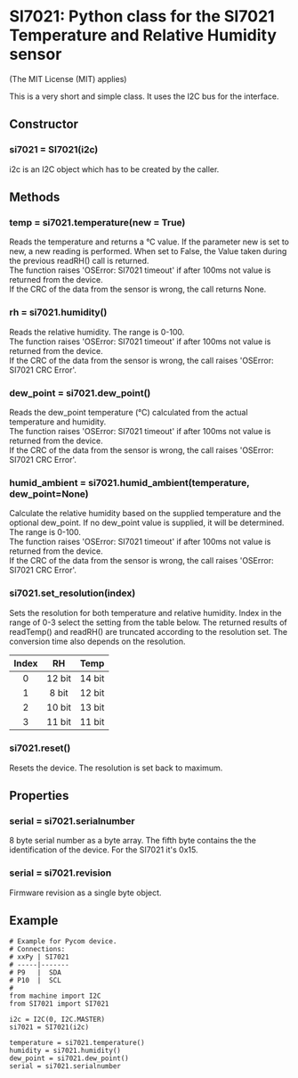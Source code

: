 # SI7021: Python class for the SI7021 Temperature and Relative Humidity sensor

(The MIT License (MIT) applies)

This is a very short and simple class. It uses the I2C bus for the interface.

## Constructor

### si7021 = SI7021(i2c)

i2c is an I2C object which has to be created by the caller.

## Methods

### temp = si7021.temperature(new = True)

Reads the temperature and returns a °C value. If the parameter new is set to
new, a new reading is performed. When set to False, the Value taken during
the previous readRH() call is returned.  
The function raises 'OSError: SI7021 timeout' if after 100ms not value is
returned from the device.  
If the CRC of the data from the sensor is wrong, the call returns None.

### rh = si7021.humidity()

Reads the relative humidity. The range is 0-100.  
The function raises 'OSError: SI7021 timeout' if after 100ms not value is
returned from the device.  
If the CRC of the data from the sensor is wrong, the call raises 'OSError: SI7021 CRC Error'.

### dew_point = si7021.dew_point()

Reads the dew_point temperature (°C) calculated from the actual temperature and humidity.  
The function raises 'OSError: SI7021 timeout' if after 100ms not value is
returned from the device.  
If the CRC of the data from the sensor is wrong, the call raises 'OSError: SI7021 CRC Error'.

### humid_ambient = si7021.humid_ambient(temperature, dew_point=None)

Calculate the relative humidity based on the supplied temperature and the optional
dew_point. If no dew_point value is supplied, it will be determined.
The range is 0-100.  
The function raises 'OSError: SI7021 timeout' if after 100ms not value is
returned from the device.  
If the CRC of the data from the sensor is wrong, the call raises 'OSError: SI7021 CRC Error'.

### si7021.set_resolution(index)

Sets the resolution for both temperature and relative humidity. Index in the
range of 0-3 select the setting from the table below. The returned results of
readTemp() and readRH() are truncated according to the resolution set.
The conversion time also depends on the resolution.

|Index|RH|Temp|
|:-:|:-:|:-:|
|0|12 bit|14 bit|
|1|8 bit|12 bit|
|2|10 bit|13 bit|
|3|11 bit|11 bit|

### si7021.reset()

Resets the device. The resolution is set back to maximum.

## Properties

### serial = si7021.serialnumber

8 byte serial number as a byte array. The fifth byte contains the
the identification of the device. For the SI7021 it's 0x15.

### serial = si7021.revision

Firmware revision as a single byte object.


## Example

```
# Example for Pycom device.
# Connections:
# xxPy | SI7021
# -----|-------
# P9   |  SDA
# P10  |  SCL
#
from machine import I2C
from SI7021 import SI7021

i2c = I2C(0, I2C.MASTER)
si7021 = SI7021(i2c)

temperature = si7021.temperature()
humidity = si7021.humidity()
dew_point = si7021.dew_point()
serial = si7021.serialnumber
```
